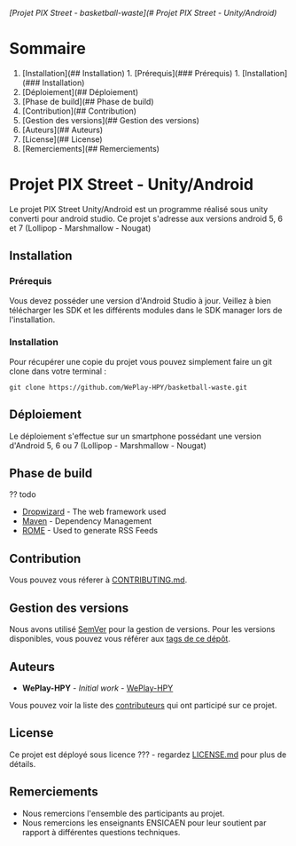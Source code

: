 *[Projet PIX Street - basketball-waste](# Projet PIX Street - Unity/Android)*
# Sommaire
  1. [Installation](## Installation)
    1. [Prérequis](### Prérequis)
    1. [Installation](### Installation)
  2. [Déploiement](## Déploiement)
  3. [Phase de build](## Phase de build)
  4. [Contribution](## Contribution)
  5. [Gestion des versions](## Gestion des versions)
  6. [Auteurs](## Auteurs)
  7. [License](## License)
  8. [Remerciements](## Remerciements)

# Projet PIX Street - Unity/Android

Le projet PIX Street Unity/Android est un programme réalisé sous unity converti pour android  studio.
Ce projet s'adresse aux versions android 5, 6 et 7 (Lollipop - Marshmallow - Nougat)

## Installation

### Prérequis

Vous devez posséder une version d'Android Studio à jour. Veillez à bien télécharger les SDK et les différents modules dans le SDK manager lors de l'installation.

### Installation

Pour récupérer une copie du projet vous pouvez simplement faire un git clone dans votre terminal :

```
git clone https://github.com/WePlay-HPY/basketball-waste.git
```

## Déploiement

Le déploiement s'effectue sur un smartphone possédant une version d'Android 5, 6 ou 7 (Lollipop - Marshmallow - Nougat)

## Phase de build

?? todo
* [Dropwizard](http://www.dropwizard.io/1.0.2/docs/) - The web framework used
* [Maven](https://maven.apache.org/) - Dependency Management
* [ROME](https://rometools.github.io/rome/) - Used to generate RSS Feeds

## Contribution

Vous pouvez vous réferer à [CONTRIBUTING.md](https://gist.github.com/a_completer).

## Gestion des versions

Nous avons utilisé [SemVer](http://semver.org/) pour la gestion de versions. Pour les versions disponibles, vous pouvez vous référer aux [tags de ce dépôt](https://github.com/your/project/tags). 

## Auteurs

* **WePlay-HPY** - *Initial work* - [WePlay-HPY](https://github.com/WePlay-HPY)

Vous pouvez voir la liste des [contributeurs](https://github.com/your/project/contributors) qui ont participé sur ce projet.

## License

Ce projet est déployé sous licence ??? - regardez [LICENSE.md](LICENSE.md) pour plus de détails.

## Remerciements

* Nous remercions l'ensemble des participants au projet.
* Nous remercions les enseignants ENSICAEN pour leur soutient par rapport à différentes questions techniques.

